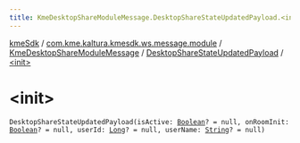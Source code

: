 ```yaml
---
title: KmeDesktopShareModuleMessage.DesktopShareStateUpdatedPayload.<init> - kmeSdk
---
```


[kmeSdk](../../../index.html) / [com.kme.kaltura.kmesdk.ws.message.module](../../index.html) / [KmeDesktopShareModuleMessage](../index.html) / [DesktopShareStateUpdatedPayload](index.html) / [&lt;init&gt;](./-init-.html)

# &lt;init&gt;

`DesktopShareStateUpdatedPayload(isActive: `[`Boolean`](https://kotlinlang.org/api/latest/jvm/stdlib/kotlin/-boolean/index.html)`? = null, onRoomInit: `[`Boolean`](https://kotlinlang.org/api/latest/jvm/stdlib/kotlin/-boolean/index.html)`? = null, userId: `[`Long`](https://kotlinlang.org/api/latest/jvm/stdlib/kotlin/-long/index.html)`? = null, userName: `[`String`](https://kotlinlang.org/api/latest/jvm/stdlib/kotlin/-string/index.html)`? = null)`